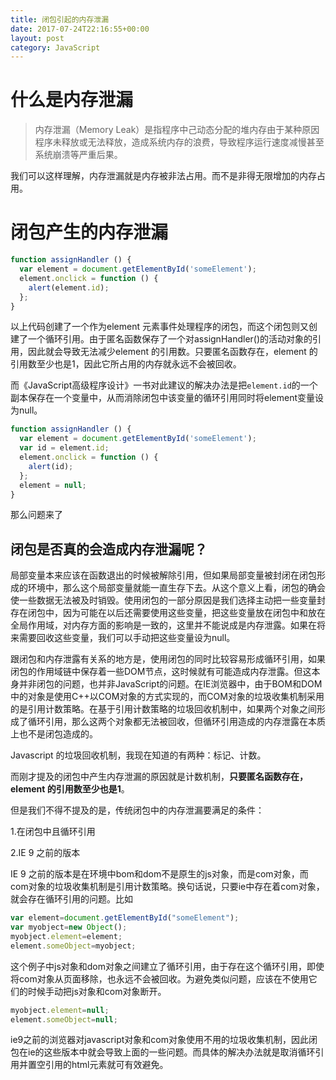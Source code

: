 ```yaml
---
title: 闭包引起的内存泄漏
date: 2017-07-24T22:16:55+00:00
layout: post
category: JavaScript
---
```

# 什么是内存泄漏

> 内存泄漏（Memory Leak）是指程序中己动态分配的堆内存由于某种原因程序未释放或无法释放，造成系统内存的浪费，导致程序运行速度减慢甚至系统崩溃等严重后果。

我们可以这样理解，内存泄漏就是内存被非法占用。而不是非得无限增加的内存占用。

# 闭包产生的内存泄漏

```js
function assignHandler () {
  var element = document.getElementById('someElement');
  element.onclick = function () {
    alert(element.id);
  };
}
```

以上代码创建了一个作为element 元素事件处理程序的闭包，而这个闭包则又创建了一个循环引用。由于匿名函数保存了一个对assignHandler()的活动对象的引用，因此就会导致无法减少element 的引用数。只要匿名函数存在，element 的引用数至少也是1，因此它所占用的内存就永远不会被回收。

而《JavaScript高级程序设计》一书对此建议的解决办法是把`element.id`的一个副本保存在一个变量中，从而消除闭包中该变量的循环引用同时将element变量设为null。

```js
function assignHandler () {
  var element = document.getElementById('someElement');
  var id = element.id;
  element.onclick = function () {
    alert(id);
  };
  element = null;
}
```

那么问题来了

## 闭包是否真的会造成内存泄漏呢？

局部变量本来应该在函数退出的时候被解除引用，但如果局部变量被封闭在闭包形成的环境中，那么这个局部变量就能一直生存下去。从这个意义上看，闭包的确会使一些数据无法被及时销毁。使用闭包的一部分原因是我们选择主动把一些变量封存在闭包中，因为可能在以后还需要使用这些变量，把这些变量放在闭包中和放在全局作用域，对内存方面的影响是一致的，这里并不能说成是内存泄露。如果在将来需要回收这些变量，我们可以手动把这些变量设为null。

跟闭包和内存泄露有关系的地方是，使用闭包的同时比较容易形成循环引用，如果闭包的作用域链中保存着一些DOM节点，这时候就有可能造成内存泄露。但这本身并非闭包的问题，也并非JavaScript的问题。在IE浏览器中，由于BOM和DOM中的对象是使用C++以COM对象的方式实现的，而COM对象的垃圾收集机制采用的是引用计数策略。在基于引用计数策略的垃圾回收机制中，如果两个对象之间形成了循环引用，那么这两个对象都无法被回收，但循环引用造成的内存泄露在本质上也不是闭包造成的。

Javascript 的垃圾回收机制，我现在知道的有两种：标记、计数。

而刚才提及的闭包中产生内存泄漏的原因就是计数机制，**只要匿名函数存在，element 的引用数至少也是1**。

但是我们不得不提及的是，传统闭包中的内存泄漏要满足的条件：

1.在闭包中且循环引用

2.IE 9 之前的版本

IE 9 之前的版本是在环境中bom和dom不是原生的js对象，而是com对象，而com对象的垃圾收集机制是引用计数策略。换句话说，只要ie中存在着com对象，就会存在循环引用的问题。比如

```js
var element=document.getElementById("someElement");
var myobject=new Object();
myobject.element=element;
element.someObject=myobject;
```

这个例子中js对象和dom对象之间建立了循环引用，由于存在这个循环引用，即使将com对象从页面移除，也永远不会被回收。为避免类似问题，应该在不使用它们的时候手动把js对象和com对象断开。

```js
myobject.element=null;
element.someObject=null;
```
 
ie9之前的浏览器对javascript对象和com对象使用不用的垃圾收集机制，因此闭包在ie的这些版本中就会导致上面的一些问题。而具体的解决办法就是取消循环引用并置空引用的html元素就可有效避免。

